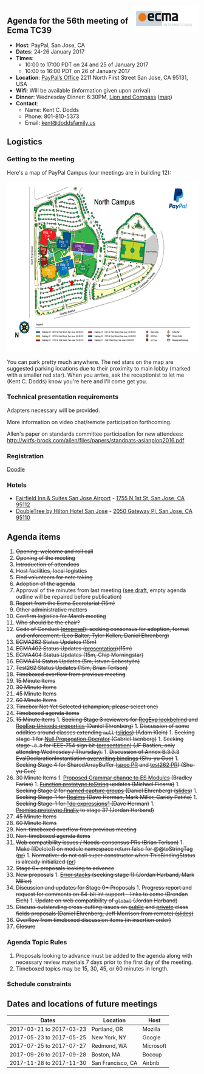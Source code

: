 <img src="../images/Ecma_RVB-003.jpg" align="right" height="70" alt="" />

## Agenda for the 56th meeting of Ecma TC39

- **Host**: PayPal, San Jose, CA
- **Dates**: 24-26 January 2017
- **Times**:
  - 10:00 to 17:00 PDT on 24 and 25 of January 2017
  - 10:00 to 16:00 PDT on 26 of January 2017
- **Location**:
  [PayPal’s Office](https://www.google.com/maps/place/PayPal/@37.376941,-121.9248805,17z/data=!3m1!4b1!4m5!3m4!1s0x808fcbe88aee163b:0xd6064b10b2260381!8m2!3d37.3769368!4d-121.9226918)
  2211 North First Street
  San Jose, CA 95131, USA
- **Wifi**: Will be available (information given upon arrival)
- **Dinner**:
  Wednesday Dinner: 6:30PM, [Lion and Compass](http://lionandcompass.com/) ([map](https://www.google.com/maps/place/1023+N+Fair+Oaks+Ave,+Sunnyvale,+CA+94089/@37.3989538,-122.0117916,19z/data=!4m13!1m7!3m6!1s0x808fb7cb2e8ac697:0x32d54c9afe825375!2s1023+N+Fair+Oaks+Ave,+Sunnyvale,+CA+94089!3b1!8m2!3d37.3989907!4d-122.0121922!3m4!1s0x808fb7cb2e8ac697:0x32d54c9afe825375!8m2!3d37.3989907!4d-122.0121922))
- **Contact**:
  - Name: Kent C. Dodds
  - Phone: 801-810-5373
  - Email: kent@doddsfamily.us

## Logistics

### Getting to the meeting

Here's a map of PayPal Campus (our meetings are in building 12):

<a href="https://raw.githubusercontent.com/tc39/agendas/HEAD/images/PayPal%20Campus.png"><img src="../images/PayPal%20Campus.png" height="450" alt="PayPal campus map" /></a>

You can park pretty much anywhere. The red stars on the map are suggested parking locations due to their proximity to main lobby (marked with a smaller red star). When you arrive, ask the receptionist to let me (Kent C. Dodds) know you're here and I'll come get you.

### Technical presentation requirements

Adapters necessary will be provided.

More information on video chat/remote participation forthcoming.

Allen's paper on standards committee participation for new attendees: http://wirfs-brock.com/allen/files/papers/standpats-asianplop2016.pdf

### Registration

[Doodle](https://ecma-international.doodle.com/poll/anzg2zzzmakxgbte)

### Hotels

- [Fairfield Inn & Suites San Jose Airport](http://www.marriott.com/hotels/travel/sjcfi-fairfield-inn-and-suites-san-jose-airport/?scid=bb1a189a-fec3-4d19-a255-54ba596febe2) - [1755 N 1st St, San Jose, CA 95112](https://www.google.com/maps/place/Fairfield+Inn+%26+Suites+San+Jose+Airport/@37.3727714,-121.9153808,16z/data=!4m8!1m2!2m1!1shotels!3m4!1s0x0:0x4f8165f7ebc377be!8m2!3d37.3707189!4d-121.9174276)
- [DoubleTree by Hilton Hotel San Jose](http://doubletree3.hilton.com/en/hotels/california/doubletree-by-hilton-hotel-san-jose-JOSE-DT/index.html) - [2050 Gateway Pl, San Jose, CA 95110](https://www.google.com/maps/place/DoubleTree+by+Hilton+Hotel+San+Jose/@37.3727714,-121.9153808,16z/data=!4m8!1m2!2m1!1shotels!3m4!1s0x0:0x143d6b946b2164f5!8m2!3d37.3718507!4d-121.9227009)

## Agenda items

1. ~~Opening, welcome and roll call~~
  1. ~~Opening of the meeting~~
  1. ~~Introduction of attendees~~
  1. ~~Host facilities, local logistics~~
1. ~~Find volunteers for note taking~~
1. ~~Adoption of the agenda~~
1. Approval of the minutes from last meeting ([see draft](https://github.com/tc39/agendas/blob/HEAD/2017/tc39-2016-052.pdf), empty agenda outline will be repaired before publication)
1. ~~Report from the Ecma Secretariat (15m)~~
1. ~~Other administrative matters~~
  1. ~~Confirm logistics for March meeting~~
  1. ~~Who should be the chair?~~
  1. ~~Code of Conduct ([proposal](https://github.com/tkellen/tc39-code-of-conduct-proposal)): seeking consensus for adoption, format and enforcement. (Leo Balter, Tyler Kellen, Daniel Ehrenberg)~~
1. ~~ECMA262 Status Updates (15m)~~
1. ~~ECMA402 Status Updates ([presentation](https://docs.google.com/presentation/d/1w-dhlVfbstl8MO0onMc04julUkk3WtKzTuQLN2Vz6-Y/edit?usp=sharing))(15m)~~
1. ~~ECMA404 Status Updates (15m, Chip Morningstar)~~
1. ~~ECMA414 Status Updates (5m, Istvan Sebestyén)~~
1. ~~Test262 Status Updates (15m, Brian Terlson)~~
1. ~~Timeboxed overflow from previous meeting~~
  1. ~~15 Minute Items~~
  1. ~~30 Minute Items~~
  1. ~~45 Minute Items~~
  1. ~~60 Minute Items~~
  1. ~~Timebox Not Yet Selected (champion, please select one)~~
1. ~~Timeboxed agenda items~~
  1. ~~15 Minute Items~~
    1. ~~Seeking Stage 3 reviewers for [RegExp lookbehind](https://github.com/tc39/proposal-regexp-lookbehind) and [RegExp Unicode properties](https://github.com/tc39/proposal-regexp-unicode-property-escapes) (Daniel Ehrenberg)~~
    1. ~~Discussion of some oddities around classes extending `null` ([slides](https://docs.google.com/presentation/d/1makDPBGA3fo-jjOpjhD97_GqlKRQHvh9Mya-B2Spxng/edit?usp=sharing)) (Adam Klein)~~
    1. ~~Seeking stage-1 for [Null Propagation Operator](https://docs.google.com/presentation/d/11O_wIBBbZgE1bMVRJI8kGnmC6dWCBOwutbN9SWOK0fU/view) (Gabriel Isenberg)~~
    1. ~~Seeking stage `-0.0` for IEEE-754 sign bit ([presentation](http://jfbastien.github.io/papers/Math.signbit.html)) (JF Bastien, only attending Wednesday / Thursday).~~
    1. ~~Discussion of Annex B.3.3.3 EvalDeclarationInstantiation [overwriting bindings](https://github.com/tc39/ecma262/issues/753) (Shu-yu Guo)~~
    1. ~~Seeking Stage 4 for SharedArrayBuffer ([spec PR](https://github.com/tc39/ecma262/pull/769) and [test262 PR](https://github.com/tc39/test262/pull/839)) (Shu-yu Guo)~~
  1. ~~30 Minute Items~~
    1. ~~[Proposed Grammar change to ES Modules](https://github.com/bmeck/UnambiguousJavaScriptGrammar) (Bradley Farias)~~
    1. ~~[Function.prototype.toString](https://github.com/tc39/Function-prototype-toString-revision) updates (Michael Ficarra)~~
    1. ~~Seeking Stage 2 for [named capture groups](https://tc39.github.io/proposal-regexp-named-groups/) (Daniel Ehrenberg) ([slides](https://docs.google.com/presentation/d/1fx5S4DpuD7z4K6ItFW7BjbvYPiuQNxU2769F5YhGP3o/edit#slide=id.p3))~~
    1. ~~Seeking Stage-1 for [Realms](https://github.com/caridy/proposal-realms) (Dave Herman, Mark Miller, Caridy Patiño)~~
    1. ~~Seeking Stage-1 for ["do expressions"](https://gist.github.com/dherman/1c97dfb25179fa34a41b5fff040f9879) (Dave Herman)~~
    1. ~~[Promise.prototype.finally](https://github.com/tc39/proposal-promise-finally) to stage 3? (Jordan Harband)~~
  1. ~~45 Minute Items~~
  1. ~~60 Minute Items~~
1. ~~Non-timeboxed overflow from previous meeting~~
1. ~~Non-timeboxed agenda items~~
  1. ~~Web compatibility issues / Needs-consensus PRs (Brian Terlson)~~
    1. ~~Make [[Delete]] on module namespace return false for @@toStringTag ([pr](https://github.com/tc39/ecma262/pull/767))~~
    1. ~~Normative: do not call super constructor when ThisBindingStatus is already initialized ([pr](https://github.com/tc39/ecma262/pull/762))~~
  1. ~~Stage 0+ proposals looking to advance~~
  1. ~~New proposals~~
    1. ~~[Error stacks](https://github.com/ljharb/proposal-error-stacks) (seeking stage 1) (Jordan Harband, Mark Miller)~~
  1. ~~Discussion and updates for Stage 0+ Proposals~~
    1. ~~Progress report and request for comments on 64-bit int support - links to come (Brendan Eich)~~
    1. ~~Update on web compatibility of `global` (Jordan Harband)~~
  1. ~~Discuss outstanding cross-cutting issues on [public](https://github.com/tc39/proposal-class-public-fields/) and [private](http://github.com/tc39/proposal-private-fields/) class fields proposals (Daniel Ehrenberg, Jeff Morrison from remote) ([slides](https://docs.google.com/presentation/d/1yXsRdAJO7OdxF0NmZs2N8ySSrQwKp3D77vZXbQOWbMs/edit))~~
1. ~~Overflow from timeboxed discussion items (in insertion order)~~
1. ~~Closure~~

### Agenda Topic Rules

1. Proposals looking to advance must be added to the agenda along with necessary review materials 7 days prior to the first day of the meeting.
1. Timeboxed topics may be 15, 30, 45, or 60 minutes in length.

### Schedule constraints

## Dates and locations of future meetings

| Dates                    | Location          | Host       |
|--------------------------|-------------------|------------|
| 2017-03-21 to 2017-03-23 | Portland, OR      | Mozilla    |
| 2017-05-23 to 2017-05-25 | New York, NY      | Google     |
| 2017-07-25 to 2017-07-27 | Redmond, WA       | Microsoft  |
| 2017-09-26 to 2017-09-28 | Boston, MA        | Bocoup     |
| 2017-11-28 to 2017-11-30 | San Francisco, CA | Airbnb     |
